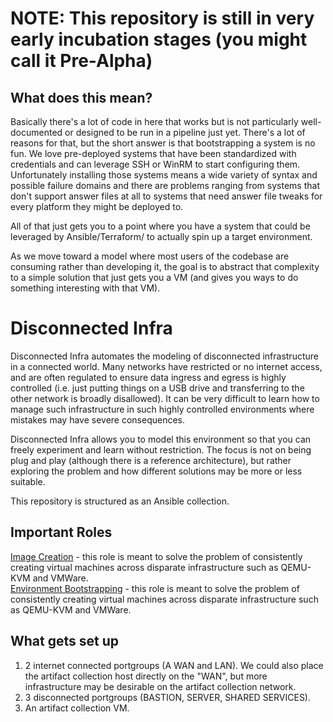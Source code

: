 # NOTE: This repository is still in very early incubation stages (you might call it Pre-Alpha)
## What does this mean?
Basically there's a lot of code in here that works but is not particularly well-documented or designed to be run in a pipeline just yet.  There's a lot of reasons for that, but the short answer is that bootstrapping a system is no fun.  We love pre-deployed systems that have been standardized with credentials and can leverage SSH or WinRM to start configuring them.  Unfortunately installing those systems means a wide variety of syntax and possible failure domains and there are problems ranging from systems that don't support answer files at all to systems that need answer file tweaks for every platform they might be deployed to.

All of that just gets you to a point where you have a system that could be leveraged by Ansible/Terraform/<config language here> to actually spin up a target environment.
  
As we move toward a model where most users of the codebase are consuming rather than developing it, the goal is to abstract that complexity to a simple solution that just gets you a VM (and gives you ways to do something interesting with that VM).  

# Disconnected Infra

Disconnected Infra automates the modeling of disconnected infrastructure in a connected world.  Many networks have restricted or no internet access, and are often regulated to ensure data ingress and egress is highly controlled (i.e. just putting things on a USB drive and transferring to the other network is broadly disallowed).  It can be very difficult to learn how to manage such infrastructure in such highly controlled environments where mistakes may have severe consequences.

Disconnected Infra allows you to model this environment so that you can freely experiment and learn without restriction.  The focus is not on being plug and play (although there is a reference architecture), but rather exploring the problem and how different solutions may be more or less suitable.

This repository is structured as an Ansible collection.

## Important Roles

[Image Creation](roles/image_creation/README.md) - this role is meant to solve the problem of consistently creating virtual machines across disparate infrastructure such as QEMU-KVM and VMWare.  
[Environment Bootstrapping](roles/env_bootstrap/README.md) - this role is meant to solve the problem of consistently creating virtual machines across disparate infrastructure such as QEMU-KVM and VMWare.

## What gets set up

1. 2 internet connected portgroups (A WAN and LAN).  We could also place the artifact collection host directly on the "WAN", but more infrastructure may be desirable on the artifact collection network.
2. 3 disconnected portgroups (BASTION, SERVER, SHARED SERVICES).
3. An artifact collection VM.
